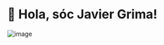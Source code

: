# 👋 Hola, sóc Javier Grima! 

![image](https://github.com/user-attachments/assets/f3509f9e-f29e-4a13-a015-0e3bfd1a9cf8)

